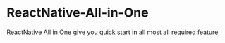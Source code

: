 # ReactNative-All-in-One
ReactNative All in One give you quick start in all most all required feature 
